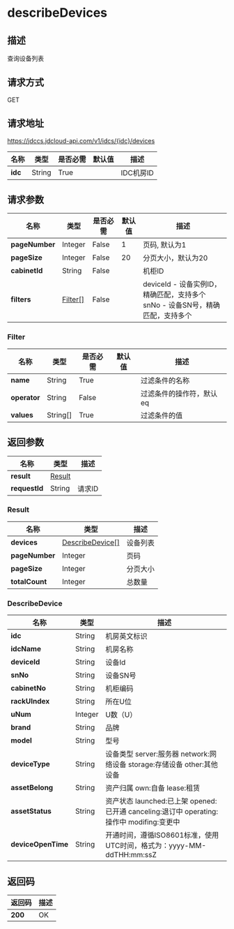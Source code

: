 # describeDevices


## 描述
查询设备列表

## 请求方式
GET

## 请求地址
https://jdccs.jdcloud-api.com/v1/idcs/{idc}/devices

|名称|类型|是否必需|默认值|描述|
|---|---|---|---|---|
|**idc**|String|True| |IDC机房ID|

## 请求参数
|名称|类型|是否必需|默认值|描述|
|---|---|---|---|---|
|**pageNumber**|Integer|False|1|页码, 默认为1|
|**pageSize**|Integer|False|20|分页大小，默认为20|
|**cabinetId**|String|False| |机柜ID|
|**filters**|[Filter[]](describedevices#filter)|False| |deviceId - 设备实例ID，精确匹配，支持多个<br>snNo - 设备SN号，精确匹配，支持多个<br>|

### <div id="filter">Filter</div>
|名称|类型|是否必需|默认值|描述|
|---|---|---|---|---|
|**name**|String|True| |过滤条件的名称|
|**operator**|String|False| |过滤条件的操作符，默认eq|
|**values**|String[]|True| |过滤条件的值|

## 返回参数
|名称|类型|描述|
|---|---|---|
|**result**|[Result](describedevices#result)| |
|**requestId**|String|请求ID|

### <div id="result">Result</div>
|名称|类型|描述|
|---|---|---|
|**devices**|[DescribeDevice[]](describedevices#describedevice)|设备列表|
|**pageNumber**|Integer|页码|
|**pageSize**|Integer|分页大小|
|**totalCount**|Integer|总数量|
### <div id="describedevice">DescribeDevice</div>
|名称|类型|描述|
|---|---|---|
|**idc**|String|机房英文标识|
|**idcName**|String|机房名称|
|**deviceId**|String|设备Id|
|**snNo**|String|设备SN号|
|**cabinetNo**|String|机柜编码|
|**rackUIndex**|String|所在U位|
|**uNum**|Integer|U数（U）|
|**brand**|String|品牌|
|**model**|String|型号|
|**deviceType**|String|设备类型 server:服务器 network:网络设备 storage:存储设备 other:其他设备|
|**assetBelong**|String|资产归属 own:自备 lease:租赁|
|**assetStatus**|String|资产状态 launched:已上架 opened:已开通 canceling:退订中 operating:操作中 modifing:变更中|
|**deviceOpenTime**|String|开通时间，遵循ISO8601标准，使用UTC时间，格式为：yyyy-MM-ddTHH:mm:ssZ|

## 返回码
|返回码|描述|
|---|---|
|**200**|OK|
